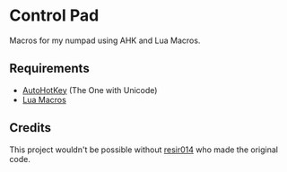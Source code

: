 # Control Pad
Macros for my numpad using AHK and Lua Macros.

## Requirements
- [AutoHotKey](https://autohotkey.com/) (The One with Unicode)
- [Lua Macros](http://www.hidmacros.eu/forum/viewtopic.php?t=241)

## Credits
This project wouldn't be possible without [resir014](https://github.com/resir014/ahk-luamacros-test) who made the original code.
